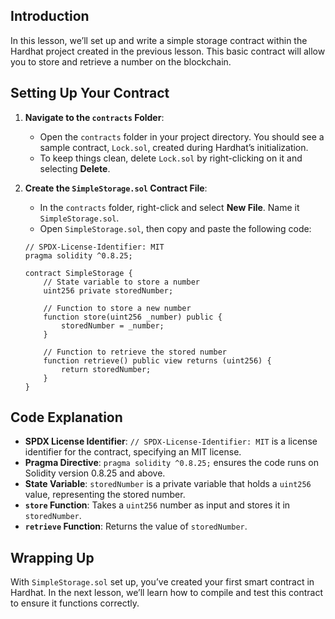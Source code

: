 ## Introduction

In this lesson, we’ll set up and write a simple storage contract within the Hardhat project created in the previous lesson. This basic contract will allow you to store and retrieve a number on the blockchain.

## Setting Up Your Contract

1. **Navigate to the `contracts` Folder**:
   - Open the `contracts` folder in your project directory. You should see a sample contract, `Lock.sol`, created during Hardhat’s initialization.
   - To keep things clean, delete `Lock.sol` by right-clicking on it and selecting **Delete**.

2. **Create the `SimpleStorage.sol` Contract File**:
   - In the `contracts` folder, right-click and select **New File**. Name it `SimpleStorage.sol`.
   - Open `SimpleStorage.sol`, then copy and paste the following code:

   ```solidity
   // SPDX-License-Identifier: MIT
   pragma solidity ^0.8.25;

   contract SimpleStorage {
       // State variable to store a number
       uint256 private storedNumber;

       // Function to store a new number
       function store(uint256 _number) public {
           storedNumber = _number;
       }

       // Function to retrieve the stored number
       function retrieve() public view returns (uint256) {
           return storedNumber;
       }
   }
   ```

## Code Explanation

- **SPDX License Identifier**: `// SPDX-License-Identifier: MIT` is a license identifier for the contract, specifying an MIT license.
- **Pragma Directive**: `pragma solidity ^0.8.25;` ensures the code runs on Solidity version 0.8.25 and above.
- **State Variable**: `storedNumber` is a private variable that holds a `uint256` value, representing the stored number.
- **`store` Function**: Takes a `uint256` number as input and stores it in `storedNumber`.
- **`retrieve` Function**: Returns the value of `storedNumber`.

## Wrapping Up

With `SimpleStorage.sol` set up, you’ve created your first smart contract in Hardhat. In the next lesson, we’ll learn how to compile and test this contract to ensure it functions correctly.